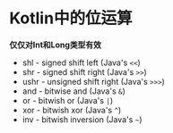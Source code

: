 # Kotlin中的位运算

**仅仅对Int和Long类型有效**

* shl - signed shift left (Java's `<<`)
* shr - signed shift right (Java's `>>`)
* ushr - unsigned shift right (Java's `>>>`)
* and - bitwise and (Java's `&`)
* or - bitwish or (Java's `|`)
* xor - bitwish xor (Java's `^`)
* inv - bitwish inversion (Java's `~`)
